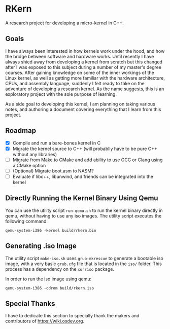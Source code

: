 # RKern
A research project for developing a micro-kernel in C++.

## Goals
I have always been interested in how kernels work under the hood, and how the bridge between software and hardware works. Until recently I have always shied away from developing a kernel from scratch but this changed after I was exposed to this subject during a number of my master's degree courses. After gaining knowledge on some of the inner workings of the Linux kernel, as well as getting more familiar with the hardware architecture, CPUs, and assembly language, suddenly I felt ready to take on the adventure of developing a research kernel. As the name suggests, this is an exploratory project with the sole purpose of learning.

As a side goal to developing this kernel, I am planning on taking various notes, and authoring a document covering everything that I learn from this project.

## Roadmap
- [x] Compile and run a bare-bones kernel in C
- [x] Migrate the kernel source to C++ (will probablly have to be pure C++ without any libraries)
- [ ] Migrate from Make to CMake and add ability to use GCC or Clang using a CMake option
- [ ] (Optional) Migrate boot.asm to NASM?
- [ ] Evaluate if libc++, libunwind, and friends can be integrated into the kernel

## Directly Running the Kernel Binary Using Qemu
You can use the utility script `run-qemu.sh` to run the kernel binary directly in qemu, without having to use any iso images. The utility script executes the following command:
```
qemu-system-i386 -kernel build/rkern.bin
```

## Generating .iso Image
The utility script `make-iso.sh` uses `grub-mkrescue` to generate a bootable iso image, with a very basic `grub.cfg` file that is located in the `iso/` folder. This process has a dependency on the `xorriso` package.

In order to run the iso image using qemu:
```
qemu-system-i386 -cdrom build/rkern.iso
```

## Special Thanks
I have to dedicate this section to specially thank the makers and contributors of https://wiki.osdev.org.
